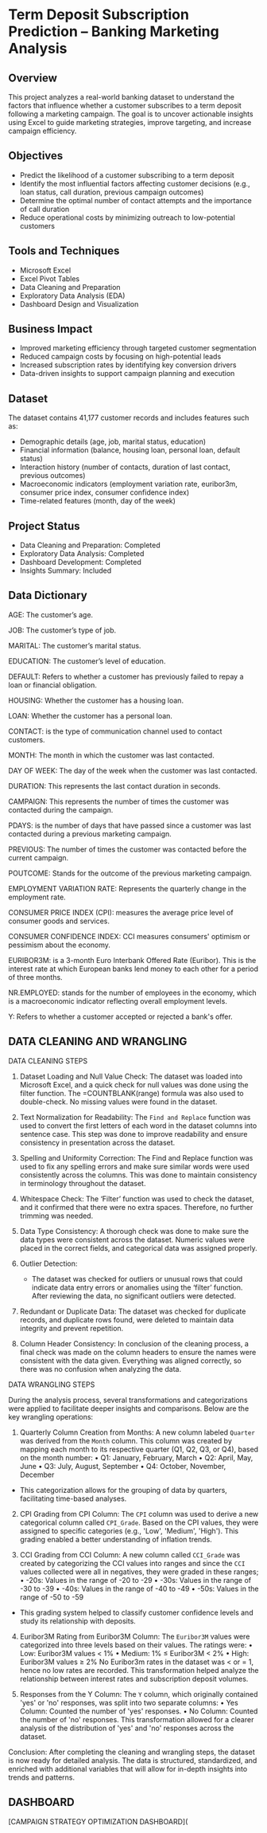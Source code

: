 # Term Deposit Subscription Prediction – Banking Marketing Analysis
## Overview
This project analyzes a real-world banking dataset to understand the factors that influence whether a customer subscribes to a term deposit following a marketing campaign. The goal is to uncover actionable insights using Excel to guide marketing strategies, improve targeting, and increase campaign efficiency.

## Objectives
- Predict the likelihood of a customer subscribing to a term deposit
- Identify the most influential factors affecting customer decisions (e.g., loan status, call duration, previous campaign outcomes)
- Determine the optimal number of contact attempts and the importance of call duration
- Reduce operational costs by minimizing outreach to low-potential customers

## Tools and Techniques
- Microsoft Excel  
- Excel Pivot Tables  
- Data Cleaning and Preparation  
- Exploratory Data Analysis (EDA)  
- Dashboard Design and Visualization  

## Business Impact
- Improved marketing efficiency through targeted customer segmentation
- Reduced campaign costs by focusing on high-potential leads
- Increased subscription rates by identifying key conversion drivers
- Data-driven insights to support campaign planning and execution

## Dataset
The dataset contains 41,177 customer records and includes features such as:
- Demographic details (age, job, marital status, education)
- Financial information (balance, housing loan, personal loan, default status)
- Interaction history (number of contacts, duration of last contact, previous outcomes)
- Macroeconomic indicators (employment variation rate, euribor3m, consumer price index, consumer confidence index)
- Time-related features (month, day of the week)

## Project Status
- Data Cleaning and Preparation: Completed  
- Exploratory Data Analysis: Completed  
- Dashboard Development: Completed  
- Insights Summary: Included  

## Data Dictionary
AGE: The customer’s age.

JOB: The customer’s type of job.

MARITAL: The customer’s marital status.

EDUCATION: The customer’s level of education.

DEFAULT: Refers to whether a customer has previously failed to repay a loan or financial obligation.

HOUSING: Whether the customer has a housing loan.

LOAN: Whether the customer has a personal loan.

CONTACT: is the type of communication channel used to contact customers.

MONTH: The month in which the customer was last contacted.

DAY OF WEEK: The day of the week when the customer was last contacted.

DURATION: This represents the last contact duration in seconds.

CAMPAIGN: This represents the number of times the customer was contacted during the campaign.

PDAYS: is the number of days that have passed since a customer was last contacted during a previous marketing campaign.

PREVIOUS: The number of times the customer was contacted before the current campaign.

POUTCOME: Stands for the outcome of the previous marketing campaign. 

EMPLOYMENT VARIATION RATE: Represents the quarterly change in the employment rate.

CONSUMER PRICE INDEX (CPI): measures the average price level of consumer goods and services.

CONSUMER CONFIDENCE INDEX: CCI measures consumers' optimism or pessimism about the economy.

EURIBOR3M: is a 3-month Euro Interbank Offered Rate (Euribor). This is the interest rate at which European banks lend money to each other for a period of three months.

NR.EMPLOYED: stands for the number of employees in the economy, which is a macroeconomic indicator reflecting overall employment levels. 

Y: Refers to whether a customer accepted or rejected a bank's offer.


##  DATA CLEANING AND WRANGLING 

DATA CLEANING STEPS

1. Dataset Loading and Null Value Check:
The dataset was loaded into Microsoft Excel, and a quick check for null values was done using the filter function. The =COUNTBLANK(range) formula was also used to double-check. No missing values were found in the dataset.
2. Text Normalization for Readability:
The `Find and Replace` function was used to convert the first letters of each word in the dataset columns into sentence case. This step was done to improve readability and ensure consistency in presentation across the dataset.

3. Spelling and Uniformity Correction:
The Find and Replace function was used to fix any spelling errors and make sure similar words were used consistently across the columns. This was done to maintain consistency in terminology throughout the dataset.

4. Whitespace Check:
The ‘Filter’ function was used to check the dataset, and it confirmed that there were no extra spaces. Therefore, no further trimming was needed.

5. Data Type Consistency:
   A thorough check was done to make sure the data types were consistent across the dataset. Numeric values were placed in the correct fields, and categorical data was assigned properly.

6. Outlier Detection:
   - The dataset was checked for outliers or unusual rows that could indicate data entry errors or anomalies using the ‘filter’ function. After reviewing the data, no significant outliers were detected.

7. Redundant or Duplicate Data:
The dataset was checked for duplicate records, and duplicate rows found, were deleted to maintain data integrity and prevent repetition.

8. Column Header Consistency:
In conclusion of the cleaning process, a final check was made on the column headers to ensure the names were consistent with the data given. Everything was aligned correctly, so there was no confusion when analyzing the data.


DATA WRANGLING STEPS

During the analysis process, several transformations and categorizations were applied to facilitate deeper insights and comparisons. Below are the key wrangling operations:

1.	Quarterly Column Creation from Months:
A new column labeled `Quarter` was derived from the `Month` column. 
This column was created by mapping each month to its respective quarter (Q1, Q2, Q3, or Q4), based on the month number:
•	Q1: January, February, March
•	Q2: April, May, June
•	Q3: July, August, September
•	Q4: October, November, December
  - This categorization allows for the grouping of data by quarters, facilitating time-based analyses.

2.	CPI Grading from CPI Column:
The `CPI` column was used to derive a new categorical column called `CPI_Grade`. 
Based on the CPI values, they were assigned to specific categories (e.g., 'Low', 'Medium', 'High'). 
This grading enabled a better understanding of inflation trends.

3.	CCI Grading from CCI Column:
  A new column called `CCI_Grade` was created by categorizing the CCI values into ranges and since the `CCI` values collected were all in negatives, they were graded in these ranges;
•	-20s: Values in the range of -20 to -29
•	-30s: Values in the range of -30 to -39
•	-40s: Values in the range of -40 to -49
•	-50s: Values in the range of -50 to -59
  - This grading system helped to classify customer confidence levels and study its relationship with deposits.

4.	Euribor3M Rating from Euribor3M Column:
The `Euribor3M` values were categorized into three levels based on their values. The ratings were:
•	Low: Euribor3M values < 1%
•	Medium: 1% ≤ Euribor3M < 2%
•	High: Euribor3M values ≥ 2%
No Euribor3m rates in the dataset was < or = 1, hence no low rates are recorded.
This transformation helped analyze the relationship between interest rates and subscription deposit volumes.

5.	Responses from the Y Column:
The `Y` column, which originally contained 'yes' or 'no' responses, was split into two separate columns:
•	Yes Column: Counted the number of 'yes' responses.
•	No Column: Counted the number of 'no' responses.
This transformation allowed for a clearer analysis of the distribution of 'yes' and 'no' responses across the dataset.

Conclusion:
After completing the cleaning and wrangling steps, the dataset is now ready for detailed analysis. The data is structured, standardized, and enriched with additional variables that will allow for in-depth insights into trends and patterns. 

##  DASHBOARD

[CAMPAIGN STRATEGY OPTIMIZATION DASHBOARD](

